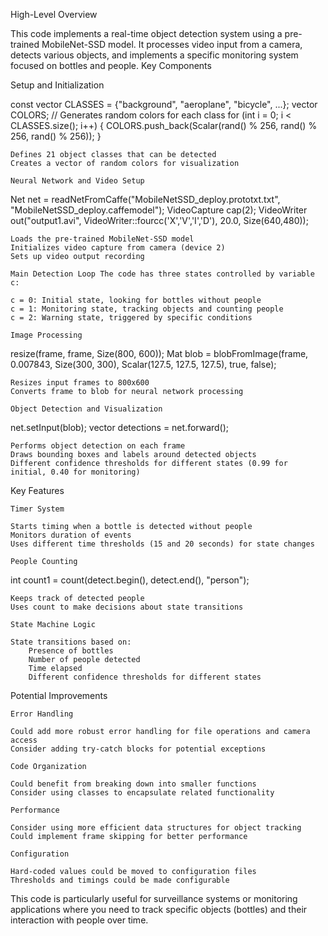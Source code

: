 High-Level Overview

This code implements a real-time object detection system using a pre-trained MobileNet-SSD model. It processes video input from a camera, detects various objects, and implements a specific monitoring system focused on bottles and people.
Key Components

Setup and Initialization

  const vector<string> CLASSES = {"background", "aeroplane", "bicycle", ...};
  vector<Scalar> COLORS;
  // Generates random colors for each class
  for (int i = 0; i < CLASSES.size(); i++) 
  {
    COLORS.push_back(Scalar(rand() % 256, rand() % 256, rand() % 256));
  }

    Defines 21 object classes that can be detected
    Creates a vector of random colors for visualization

    Neural Network and Video Setup

Net net = readNetFromCaffe("MobileNetSSD_deploy.prototxt.txt", "MobileNetSSD_deploy.caffemodel");
VideoCapture cap(2);
VideoWriter out("output1.avi", VideoWriter::fourcc('X','V','I','D'), 20.0, Size(640,480));

    Loads the pre-trained MobileNet-SSD model
    Initializes video capture from camera (device 2)
    Sets up video output recording

    Main Detection Loop The code has three states controlled by variable c:

    c = 0: Initial state, looking for bottles without people
    c = 1: Monitoring state, tracking objects and counting people
    c = 2: Warning state, triggered by specific conditions

    Image Processing

resize(frame, frame, Size(800, 600));
Mat blob = blobFromImage(frame, 0.007843, Size(300, 300), 
                        Scalar(127.5, 127.5, 127.5), true, false);

    Resizes input frames to 800x600
    Converts frame to blob for neural network processing

    Object Detection and Visualization

net.setInput(blob);
vector<Mat> detections = net.forward();

    Performs object detection on each frame
    Draws bounding boxes and labels around detected objects
    Different confidence thresholds for different states (0.99 for initial, 0.40 for monitoring)

Key Features

    Timer System

    Starts timing when a bottle is detected without people
    Monitors duration of events
    Uses different time thresholds (15 and 20 seconds) for state changes

    People Counting

int count1 = count(detect.begin(), detect.end(), "person");

    Keeps track of detected people
    Uses count to make decisions about state transitions

    State Machine Logic

    State transitions based on:
        Presence of bottles
        Number of people detected
        Time elapsed
        Different confidence thresholds for different states

Potential Improvements

    Error Handling

    Could add more robust error handling for file operations and camera access
    Consider adding try-catch blocks for potential exceptions

    Code Organization

    Could benefit from breaking down into smaller functions
    Consider using classes to encapsulate related functionality

    Performance

    Consider using more efficient data structures for object tracking
    Could implement frame skipping for better performance

    Configuration

    Hard-coded values could be moved to configuration files
    Thresholds and timings could be made configurable

This code is particularly useful for surveillance systems or monitoring applications where you need to track specific objects (bottles) and their interaction with people over time.
